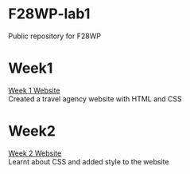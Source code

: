 # F28WP-lab1
Public repository for F28WP

# Week1
[Week 1 Website](https://adwii-iii.github.io/F28WP-lab1/week1/) <br>
Created a travel agency website with HTML and CSS

# Week2
[Week 2 Website](https://adwii-iii.github.io/F28WP-lab1/week2/) <br>
Learnt about CSS and added style to the website
